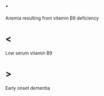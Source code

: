 # .

Anemia resulting from vitamin B9 deficiency

# <

Low serum vitamin B9

# >

Early onset dementia
